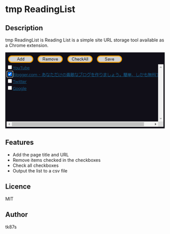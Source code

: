 tmp ReadingList  
====  
## Description  
tmp ReadingList is Reading List is a simple site URL storage tool available as a Chrome extension.  

![desc image](image1.png "img1")  

## Features 
* Add the page title and URL  
* Remove items checked in the checkboxes  
* Check all checkboxes   
* Output the list to a csv file      

## Licence  
MIT  

## Author  
tk87s